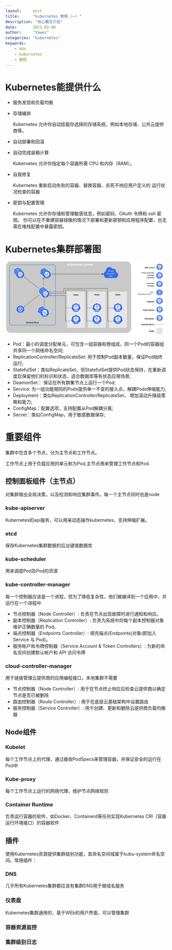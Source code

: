 ```yaml
---
layout:		post
title:		"kubernetes 教程（一）"
description: "核心概念介绍"
date:		2021-02-08
author:		"Yawei"
categories: "kubernetes"
keywords:
    - k8s
    - kubernetes
    - 教程
---
```


# Kubernetes能提供什么
* 服务发现和负载均衡
* 存储编排

    Kubernetes 允许你自动挂载你选择的存储系统，例如本地存储、公共云提供商等。
* 自动部署和回滚
* 自动完成装箱计算

    Kubernetes 允许你指定每个容器所需 CPU 和内存（RAM）。
* 自我修复

    Kubernetes 重新启动失败的容器、替换容器、杀死不响应用户定义的 运行状况检查的容器
* 密钥与配置管理
    
    Kubernetes 允许你存储和管理敏感信息，例如密码、OAuth 令牌和 ssh 密钥。 你可以在不重建容器镜像的情况下部署和更新密钥和应用程序配置，也无需在堆栈配置中暴露密钥。

# Kubernetes集群部署图

![k8s-cluster-deploy](/img/post/2021-02-08/k8s-cluster-deploy.jpg)

* Pod：最小的调度分配单元，可包含一组容器和卷组成，同一个Pod的容器组共享同一个网络命名空间;
* ReplicationController/ReplicateSet: 用于控制Pod副本数量，保证Pod始终运行;
* StatefulSet：类似ReplicateSet，但StatefulSet提供Pod状态保持，在重新调度后保留他们的标识和状态，适合数据库等有状态应用场景;
* DeamonSet： 保证在所有群集节点上运行一个Pod;
* Service: 为一组功能相同的Pods提供单一不变的接入点，解耦Pods伸缩能力;
* Deployment：类似ReplicationController/ReplicateSet， 增加滚动升降级策略和能力;
* ConfigMap：配置选项，支持配置从Pod解耦分离;
* Secret：类似ConfigMap，用于敏感数据保存;

# 重要组件

集群中包含多个节点，分为主节点和工作节点。

工作节点上用于负载应用的单元称为Pod,主节点用来管理工作节点和Pod.

## 控制面板组件（主节点）
对集群做出全局决策，以及检测和响应集群事件。每一个主节点同时也是node
### kube-apiserver
Kubernetes的api服务，可以用来动态操作kubernetes，支持伸缩扩展。
### etcd
保存Kubernetes集群数据的后台键值数据库
### kube-scheduler
用来调度Pod及Pod的资源
### kube-controller-manager
每一个控制器应该是一个进程，但为了降低复杂性，他们被编译到一个应用中，并运行在一个进程中

* 节点控制器（Node Controller）: 负责在节点出现故障时进行通知和响应。
* 副本控制器（Replication Controller）: 负责为系统中的每个副本控制器对象维护正确数量的 Pod。
* 端点控制器（Endpoints Controller）: 填充端点(Endpoints)对象(即加入 Service 与 Pod)。
* 服务帐户和令牌控制器（Service Account & Token Controllers）: 为新的命名空间创建默认帐户和 API 访问令牌
### cloud-controller-manager
用于链接管理云提供商的应用编程接口，本地集群不需要
* 节点控制器（Node Controller）: 用于在节点终止响应后检查云提供商以确定节点是否已被删除
* 路由控制器（Route Controller）: 用于在底层云基础架构中设置路由
* 服务控制器（Service Controller）: 用于创建、更新和删除云提供商负载均衡器

## Node组件
### Kubelet
每个工作节点上的代理，通过接收PodSpecs来管理容器，并保证安全的运行在Pod中
### Kube-proxy
每个工作节点上运行的网络代理，维护节点网络规则
### Container Runtime
负责运行容器的软件，如Docker、Containerd等任何实现Kubernetes CRI（容器运行环境接口）的容器软件

## 插件
使用Kubernetes资源提供集群级别功能，其命名空间域属于kubu-system命名空间。常用插件：
### DNS
几乎所有Kubernetes集群都应该有集群DNS用于做域名服务
### 仪表盘
Kubernetes集群通用的、基于WEb的用户界面，可以管理集群
### 容器资源监控
### 集群级别日志